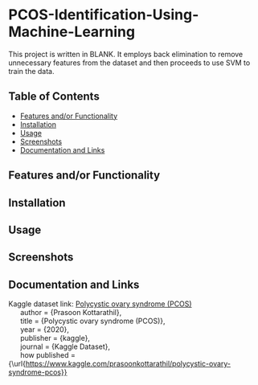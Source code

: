 # PCOS-Identification-Using-Machine-Learning

This project is written in BLANK. It employs back elimination to remove unnecessary features from the dataset and then proceeds to use SVM to train the data.

## Table of Contents
- [Features and/or Functionality](https://github.com/shumphries22/PCOS-Identification-Using-Machine-Learning/blob/main/README.md#features-andor-functionality)
- [Installation](https://github.com/shumphries22/PCOS-Identification-Using-Machine-Learning/blob/main/README.md#installation)
- [Usage](https://github.com/shumphries22/PCOS-Identification-Using-Machine-Learning/blob/main/README.md#usage)
- [Screenshots](https://github.com/shumphries22/PCOS-Identification-Using-Machine-Learning/blob/main/README.md#screenshots)
- [Documentation and Links](https://github.com/shumphries22/PCOS-Identification-Using-Machine-Learning/blob/main/README.md#documentation-and-links)

## Features and/or Functionality

## Installation

## Usage

## Screenshots

## Documentation and Links
Kaggle dataset link: [Polycystic ovary syndrome (PCOS)](https://www.kaggle.com/datasets/prasoonkottarathil/polycystic-ovary-syndrome-pcos/data) <br>
&nbsp;&nbsp;&nbsp;&nbsp;&nbsp;&nbsp;author = {Prasoon Kottarathil}, <br>
&nbsp;&nbsp;&nbsp;&nbsp;&nbsp;&nbsp;title = {Polycystic ovary syndrome (PCOS)}, <br>
&nbsp;&nbsp;&nbsp;&nbsp;&nbsp;&nbsp;year = {2020}, <br>
&nbsp;&nbsp;&nbsp;&nbsp;&nbsp;&nbsp;publisher = {kaggle}, <br>
&nbsp;&nbsp;&nbsp;&nbsp;&nbsp;&nbsp;journal = {Kaggle Dataset}, <br>
&nbsp;&nbsp;&nbsp;&nbsp;&nbsp;&nbsp;how published = {\url{https://www.kaggle.com/prasoonkottarathil/polycystic-ovary-syndrome-pcos}}
